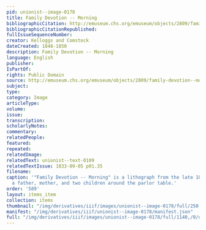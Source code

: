 ```yaml
---
pid: unionist--image-0178
title: Family Devotion -- Morning
bibliographicCitation: http://emuseum.chs.org/emuseum/objects/2809/family-devotion--morning?#
bibliographicCitationRepublished: 
fullIssueSequenceNumber: 
creator: Kelloggs and Comstock
dateCreated: 1848-1850
description: Family Devotion -- Morning
language: English
publisher: 
IsPartOf: 
rights: Public Domain
source: http://emuseum.chs.org/emuseum/objects/2809/family-devotion--morning?#
subject: 
type: 
category: Image
articleType: 
volume: 
issue: 
transcription: 
scholarlyNotes: 
commentary: 
relatedPeople: 
featured: 
repeated: 
relatedImage: 
relatedText: unionist--text-0109
relatedTextIssue: 1833-09-05 p01.35
filename: 
caption: '"Family Devotion -- Morning" is a lithograph from the late 1840s, portraying
  a father, mother, and two children around the parlor table.'
order: '589'
layout: items_item
collection: items
thumbnail: "/img/derivatives/iiif/images/unionist--image-0178/full/250,/0/default.jpg"
manifest: "/img/derivatives/iiif/unionist--image-0178/manifest.json"
full: "/img/derivatives/iiif/images/unionist--image-0178/full/1140,/0/default.jpg"
---
```

